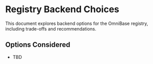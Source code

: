 <!-- === OmniNode:Metadata ===
author: OmniNode Team
copyright: OmniNode.ai
created_at: '2025-05-28T12:40:25.924613'
description: Stamped by ONEX
entrypoint: python://registry_backend_choices.md
hash: d5db030b344d9dd00ebafa53edb71cc9021959150e7c234f16ecbc0417a95432
last_modified_at: '2025-05-29T11:50:14.634351+00:00'
lifecycle: active
meta_type: tool
metadata_version: 0.1.0
name: registry_backend_choices.md
namespace: omnibase.registry_backend_choices
owner: OmniNode Team
protocol_version: 0.1.0
runtime_language_hint: python>=3.11
schema_version: 0.1.0
state_contract: state_contract://default
tools: null
uuid: 264cf44c-3b2d-4f00-b3d8-2272b7894d6f
version: 1.0.0

<!-- === /OmniNode:Metadata === -->


# Registry Backend Choices

This document explores backend options for the OmniBase registry, including trade-offs and recommendations.

## Options Considered
- TBD
